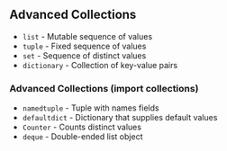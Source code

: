 ## Advanced Collections

* `list` - Mutable sequence of values
* `tuple` - Fixed sequence of values
* `set` - Sequence of distinct values
* `dictionary` - Collection of key-value pairs

### Advanced Collections (import collections)

* `namedtuple` - Tuple with names fields
* `defaultdict` - Dictionary that supplies default values
* `Counter` - Counts distinct values
* `deque` - Double-ended list object